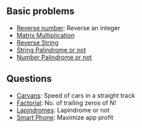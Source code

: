 ﻿## Basic problems
- [Reverse number](FLOW007.cpp): Reverse an integer
- [Matrix Multiplication](MatrixMultiplication.cpp)
- [Reverse String](ReverseString.cpp)
- [String Palindrome or not](PalindromeString.cpp)
- [Number Palindrome or not](PalindromeNumber.cpp)

## Questions

- [Carvans](CARVANS.cpp): Speed of cars in a straight track
- [Factorial](FCTRL.cpp): No. of trailing zeros of N!
- [Lapindromes](LAPIN.cpp): Lapindrome or not
- [Smart Phone](ZCO14003.cpp): Maximize app profit



